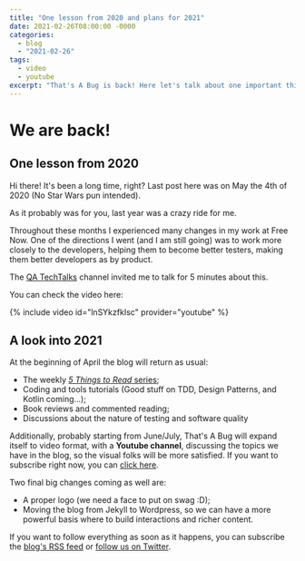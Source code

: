 ```yaml
---
title: "One lesson from 2020 and plans for 2021"
date: 2021-02-26T08:00:00 -0000
categories:
  - blog
  - "2021-02-26"
tags:
  - video
  - youtube
excerpt: "That's A Bug is back! Here let's talk about one important thing I learned last year and what we will see in 2021."
---
```


# We are back!

## One lesson from 2020

Hi there! It's been a long time, right?
Last post here was on May the 4th of 2020 (No Star Wars pun intended).

As it probably was for you, last year was a crazy ride for me.

Throughout these months I experienced many changes in my work at Free Now.
One of the directions I went (and I am still going) was to work more closely
to the developers, helping them to become better testers, making them better developers as by product.

The [QA TechTalks](https://www.youtube.com/channel/UCICtGIYYw2E3NLSp4P-017w) channel
invited me to talk for 5 minutes about this.

You can check the video here:

{% include video id="lnSYkzfkIsc" provider="youtube" %}

## A look into 2021

At the beginning of April the blog will return as usual:

- The weekly [_5 Things to Read_ series](http://thatsabug.com/tags/#5-things-to-read);
- Coding and tools tutorials (Good stuff on TDD, Design Patterns, and Kotlin coming...);
- Book reviews and commented reading;
- Discussions about the nature of testing and software quality

Additionally, probably starting from June/July, That's A Bug will expand itself
to video format, with a **Youtube channel**, discussing the topics we have in the blog,
so the visual folks will be more satisfied. If you want to subscribe right now, you can [click here](https://www.youtube.com/channel/UCrWmy5BHoCluC3ELmINBJKA).

Two final big changes coming as well are:

- A proper logo (we need a face to put on swag :D);
- Moving the blog from Jekyll to Wordpress, so we can have a more powerful basis
where to build interactions and richer content.

If you want to follow everything as soon as it happens, you can subscribe
the [blog's RSS feed](http://thatsabug.com/feed.xml) or [follow us on Twitter](http://twitter.com/jfthatsabug).